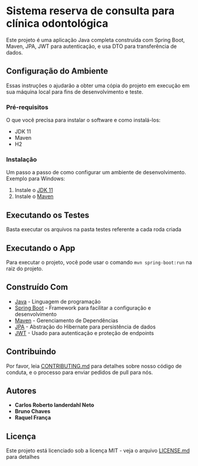 # Sistema reserva de consulta para clínica odontológica

Este projeto é uma aplicação Java completa construída com Spring Boot, Maven, JPA, JWT para autenticação, e usa DTO para transferência de dados.

## Configuração do Ambiente

Essas instruções o ajudarão a obter uma cópia do projeto em execução em sua máquina local para fins de desenvolvimento e teste.

### Pré-requisitos

O que você precisa para instalar o software e como instalá-los:

- JDK 11
- Maven
- H2

### Instalação

Um passo a passo de como configurar um ambiente de desenvolvimento. Exemplo para Windows:

1. Instale o [JDK 11](https://www.oracle.com/java/technologies/javase-jdk11-downloads.html)
2. Instale o [Maven](https://maven.apache.org/download.cgi)

## Executando os Testes

Basta executar os arquivos na pasta testes referente a cada roda criada

## Executando o App

Para executar o projeto, você pode usar o comando `mvn spring-boot:run` na raiz do projeto.

## Construído Com

* [Java](https://www.java.com) - Linguagem de programação
* [Spring Boot](https://spring.io/projects/spring-boot) - Framework para facilitar a configuração e desenvolvimento
* [Maven](https://maven.apache.org/) - Gerenciamento de Dependências
* [JPA](https://spring.io/projects/spring-data-jpa) - Abstração do Hibernate para persistência de dados
* [JWT](https://jwt.io/) - Usado para autenticação e proteção de endpoints

## Contribuindo

Por favor, leia [CONTRIBUTING.md](https://gist.github.com/PurpleBooth/b24679402957c63ec426) para detalhes sobre nosso código de conduta, e o processo para enviar pedidos de pull para nós.

## Autores

* **Carlos Roberto landerdahl Neto**
* **Bruno Chaves**
* **Raquel França**

## Licença

Este projeto está licenciado sob a licença MIT - veja o arquivo [LICENSE.md](LICENSE.md) para detalhes
